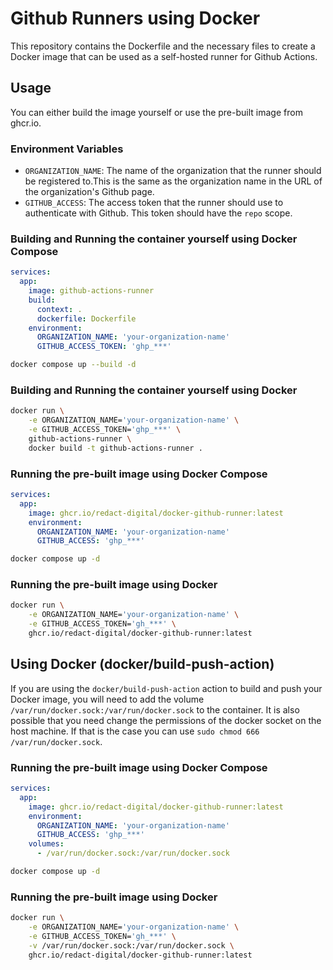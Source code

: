 # Github Runners using Docker

This repository contains the Dockerfile and the necessary files to create a Docker image that can be used as a self-hosted runner for Github Actions.

## Usage

You can either build the image yourself or use the pre-built image from ghcr.io.

### Environment Variables

- `ORGANIZATION_NAME`: The name of the organization that the runner should be registered to.This is the same as the organization name in the URL of the organization's Github page.
- `GITHUB_ACCESS`: The access token that the runner should use to authenticate with Github. This token should have the `repo` scope.

### Building and Running the container yourself using Docker Compose

```yaml
services:
  app:
    image: github-actions-runner
    build:
      context: .
      dockerfile: Dockerfile
    environment:
      ORGANIZATION_NAME: 'your-organization-name'
      GITHUB_ACCESS_TOKEN: 'ghp_***'
```

```bash
docker compose up --build -d
```

### Building and Running the container yourself using Docker

```bash
docker run \
    -e ORGANIZATION_NAME='your-organization-name' \
    -e GITHUB_ACCESS_TOKEN='ghp_***' \
    github-actions-runner \
    docker build -t github-actions-runner .

```

### Running the pre-built image using Docker Compose

```yaml
services:
  app:
    image: ghcr.io/redact-digital/docker-github-runner:latest
    environment:
      ORGANIZATION_NAME: 'your-organization-name'
      GITHUB_ACCESS: 'ghp_***'
```

```bash
docker compose up -d
```

### Running the pre-built image using Docker

```bash
docker run \
    -e ORGANIZATION_NAME='your-organization-name' \
    -e GITHUB_ACCESS_TOKEN='gh_***' \
    ghcr.io/redact-digital/docker-github-runner:latest
```

## Using Docker (docker/build-push-action)

If you are using the `docker/build-push-action` action to build and push your Docker image, you will need to add the volume `/var/run/docker.sock:/var/run/docker.sock` to the container. It is also possible that you need change the permissions of the docker socket on the host machine. If that is the case you can use `sudo chmod 666 /var/run/docker.sock`.

### Running the pre-built image using Docker Compose

```yaml
services:
  app:
    image: ghcr.io/redact-digital/docker-github-runner:latest
    environment:
      ORGANIZATION_NAME: 'your-organization-name'
      GITHUB_ACCESS: 'ghp_***'
    volumes:
      - /var/run/docker.sock:/var/run/docker.sock
```

```bash
docker compose up -d
```

### Running the pre-built image using Docker

```bash
docker run \
    -e ORGANIZATION_NAME='your-organization-name' \
    -e GITHUB_ACCESS_TOKEN='gh_***' \
    -v /var/run/docker.sock:/var/run/docker.sock \
    ghcr.io/redact-digital/docker-github-runner:latest
```
